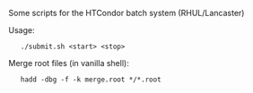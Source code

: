 
Some scripts for the HTCondor batch system (RHUL/Lancaster)

Usage:
```
   ./submit.sh <start> <stop>
```

Merge root files (in vanilla shell):
```
   hadd -dbg -f -k merge.root */*.root
```   
